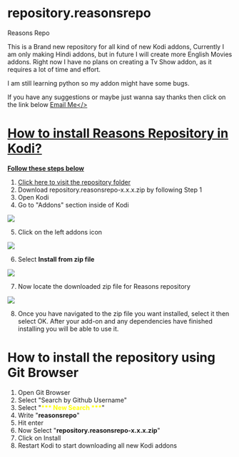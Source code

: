 # repository.reasonsrepo
Reasons Repo

This is a Brand new repository for all kind of new Kodi addons,
Currently I am only making Hindi addons, but in future I will create more English Movies addons.
Right now I have no plans on creating a Tv Show addon, as it requires a lot of time and effort.

I am still learning python so my addon might have some bugs.

If you have any suggestions or maybe just wanna say thanks then click on the link below
<a href="mailto:reasonsrepo@gmail.com">Email Me</>

# How to install Reasons Repository in Kodi?
<b>Follow these steps below</b>

1. <a href="https://github.com/reasonsrepo/repository.reasonsrepo/tree/master/zips/repository.reasonsrepo">Click here to visit the repository folder</a>
2. Download repository.reasonsrepo-x.x.x.zip by following Step 1
3. Open Kodi
4. Go to "Addons" section inside of Kodi
<img src="https://bestforkodi.com/wp-content/uploads/2017/02/6-2.jpg">

5. Click on the left addons icon

<img src="https://bestforkodi.com/wp-content/uploads/2017/02/7-2.jpg">

6. Select <b>Install from zip file</b>

<img src="https://kodi.wiki/images/thumb/8/8c/Addon_install_from_zip.png/500px-Addon_install_from_zip.png">

7. Now locate the downloaded zip file for Reasons repository
<img src="https://kodi.wiki/images/thumb/8/83/Addon_install_from_zip_3.png/500px-Addon_install_from_zip_3.png">

8.  Once you have navigated to the zip file you want installed, select it then select OK. After your add-on and any dependencies have finished installing you will be able to use it.

# How to install the repository using Git Browser
1. Open Git Browser
2. Select "Search by Github Username"
3. Select "<b style="color:yellow;">*** New Search ***</b>"
4. Write "<b>reasonsrepo</b>"
5. Hit enter
6. Now Select "<b>repository.reasonsrepo-x.x.x.zip</b>"
7. Click on Install
8. Restart Kodi to start downloading all new Kodi addons

